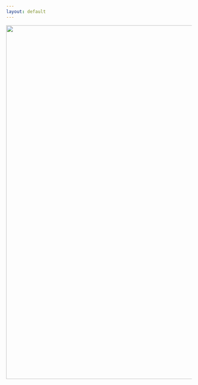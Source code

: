 ```yaml
---
layout: default
---
```

<div class="home">

<!-- <iframe src="http://kevinegbert.com/kae_sigma/" width="700px" height="300px"></iframe> -->

<img src="{{ site.baseurl }}/img/limbo.gif" width="960">


  <!-- <script src="kae_sigma/sketch.js" type="text/javascript"></script> -->
<!-- <img src="{{ site.baseurl }}/img/ghosty.png">
<br>
<br>  -->

  <!-- <h1 class="page-heading">Posts</h1>

  <ul class="post-list">
    {% for post in site.posts %}
      <li>
        <span class="post-meta">{{ post.date | date: "%b %-d, %Y" }}</span>

        <h2>
          <a class="post-link" href="{{ post.url | prepend: site.baseurl }}">{{ post.title }}</a>
        </h2>
      </li>
    {% endfor %}
  </ul> -->
<!--
  <p class="rss-subscribe">subscribe <a href="{{ "/feed.xml" | prepend: site.baseurl }}">via RSS</a></p> -->

</div>

<!-- <blockquote>
  <p>A sample blockquote.</p>

  <blockquote>
      <p>Nested blockquotes are
  also possible.</p>
    </blockquote> -->


<!-- <span style="color: orange"> party time </span> -->


  <body>

<!-- <img align="right" src="img/blue.png"> -->


  </body>
